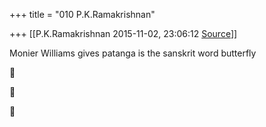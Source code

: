 +++
title = "010 P.K.Ramakrishnan"

+++
[[P.K.Ramakrishnan	2015-11-02, 23:06:12 [Source](https://groups.google.com/g/samskrita/c/Drunx72u4k0)]]



Monier Williams gives patanga is the sanskrit word butterfly

  

  
  







